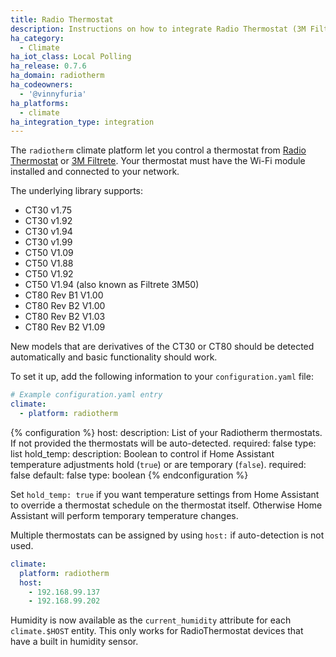 ```yaml
---
title: Radio Thermostat
description: Instructions on how to integrate Radio Thermostat (3M Filtrete) thermostats within Home Assistant.
ha_category:
  - Climate
ha_iot_class: Local Polling
ha_release: 0.7.6
ha_domain: radiotherm
ha_codeowners:
  - '@vinnyfuria'
ha_platforms:
  - climate
ha_integration_type: integration
---
```


The `radiotherm` climate platform let you control a thermostat from [Radio Thermostat](https://www.radiothermostat.com/) or [3M Filtrete](https://www.filtrete.com/). Your thermostat must have the Wi-Fi module installed and connected to your network.

The underlying library supports:

- CT30 v1.75
- CT30 v1.92
- CT30 v1.94
- CT30 v1.99
- CT50 V1.09
- CT50 V1.88
- CT50 V1.92
- CT50 V1.94 (also known as Filtrete 3M50)
- CT80 Rev B1 V1.00
- CT80 Rev B2 V1.00
- CT80 Rev B2 V1.03
- CT80 Rev B2 V1.09

New models that are derivatives of the CT30 or CT80 should be detected automatically and basic functionality should work.

To set it up, add the following information to your `configuration.yaml` file:

```yaml
# Example configuration.yaml entry
climate:
  - platform: radiotherm
```

{% configuration %}
host:
  description: List of your Radiotherm thermostats. If not provided the thermostats will be auto-detected.
  required: false
  type: list
hold_temp:
  description: Boolean to control if Home Assistant temperature adjustments hold (`true`) or are temporary (`false`).
  required: false
  default: false
  type: boolean
{% endconfiguration %}

Set `hold_temp: true` if you want temperature settings from Home Assistant to override a thermostat schedule on the thermostat itself. Otherwise Home Assistant will perform temporary temperature changes.

Multiple thermostats can be assigned by using `host:` if auto-detection is not used.

```yaml
climate:
  platform: radiotherm
  host:
    - 192.168.99.137
    - 192.168.99.202
```
Humidity is now available as the `current_humidity` attribute for each `climate.$HOST` entity. This only works for RadioThermostat devices that have a built in humidity sensor.
